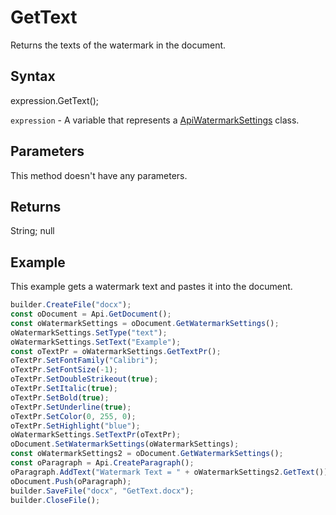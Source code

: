 # GetText

Returns the texts of the watermark in the document.

## Syntax

expression.GetText();

`expression` - A variable that represents a [ApiWatermarkSettings](../ApiWatermarkSettings.md) class.

## Parameters

This method doesn't have any parameters.

## Returns

String; null

## Example

This example gets a watermark text and pastes it into the document.

```javascript
builder.CreateFile("docx");
const oDocument = Api.GetDocument();
const oWatermarkSettings = oDocument.GetWatermarkSettings();
oWatermarkSettings.SetType("text");
oWatermarkSettings.SetText("Example");
const oTextPr = oWatermarkSettings.GetTextPr();
oTextPr.SetFontFamily("Calibri");
oTextPr.SetFontSize(-1);
oTextPr.SetDoubleStrikeout(true);
oTextPr.SetItalic(true);
oTextPr.SetBold(true);
oTextPr.SetUnderline(true);
oTextPr.SetColor(0, 255, 0);
oTextPr.SetHighlight("blue");
oWatermarkSettings.SetTextPr(oTextPr);
oDocument.SetWatermarkSettings(oWatermarkSettings);
const oWatermarkSettings2 = oDocument.GetWatermarkSettings();
const oParagraph = Api.CreateParagraph();
oParagraph.AddText("Watermark Text = " + oWatermarkSettings2.GetText());
oDocument.Push(oParagraph);
builder.SaveFile("docx", "GetText.docx");
builder.CloseFile();
```